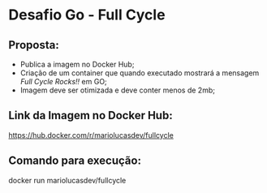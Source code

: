 # Desafio Go - Full Cycle

## Proposta:

- Publica a imagem no Docker Hub;
- Criação de um container que quando executado mostrará a mensagem _Full Cycle Rocks!!_ em GO;
- Imagem deve ser otimizada e deve conter menos de 2mb;

## Link da Imagem no Docker Hub:

https://hub.docker.com/r/mariolucasdev/fullcycle

## Comando para execução:

docker run mariolucasdev/fullcycle
